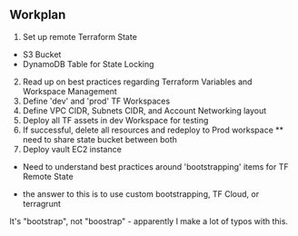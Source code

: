## Workplan
1. Set up remote Terraform State
- S3 Bucket
- DynamoDB Table for State Locking
2. Read up on best practices regarding Terraform Variables and Workspace Management
3. Define 'dev' and 'prod' TF Workspaces
4. Define VPC CIDR, Subnets CIDR, and Account Networking layout
5. Deploy all TF assets in dev Workspace for testing
6. If successful, delete all resources and redeploy to Prod workspace
** need to share state bucket between both
7. Deploy vault EC2 instance

* Need to understand best practices around 'bootstrapping' items for TF Remote State
- the answer to this is to use custom bootstrapping, TF Cloud, or terragrunt

It's "bootstrap", not "boostrap" - apparently I make a lot of typos with this.



